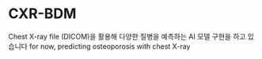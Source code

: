# CXR-BDM

Chest X-ray file (DICOM)을 활용해 다양한 질병을 예측하는 AI 모델 구현을 하고 있습니다
for now, predicting osteoporosis with chest X-ray
